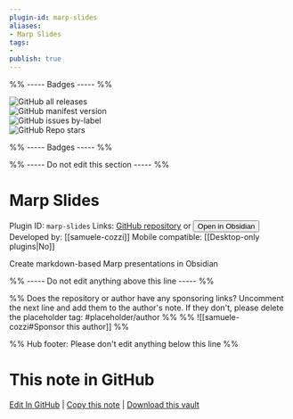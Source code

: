 ```yaml
---
plugin-id: marp-slides
aliases:
- Marp Slides
tags: 
- 
publish: true
---
```


%% ----- Badges ----- %%

![GitHub all releases](https://img.shields.io/github/downloads/samuele-cozzi/obsidian-marp-slides/total?color=573E7A&logo=github&style=for-the-badge)   
![GitHub manifest version](https://img.shields.io/github/manifest-json/v/samuele-cozzi/obsidian-marp-slides?color=573E7A&logo=github&style=for-the-badge)   
![GitHub issues by-label](https://img.shields.io/github/issues/samuele-cozzi/obsidian-marp-slides/help%20wanted?color=573E7A&logo=github&style=for-the-badge)   
![GitHub Repo stars](https://img.shields.io/github/stars/samuele-cozzi/obsidian-marp-slides?color=573E7A&logo=github&style=for-the-badge)

%% ----- Badges ----- %%

%% ----- Do not edit this section ----- %%

# Marp Slides

Plugin ID: `marp-slides`
Links: [GitHub repository](https://github.com/samuele-cozzi/obsidian-marp-slides) or [<button id=HH>Open in Obsidian</button>](obsidian://show-plugin?id=marp-slides)
Developed by: [[samuele-cozzi]]
Mobile compatible: [[Desktop-only plugins|No]]

Create markdown-based Marp presentations in Obsidian

%% ----- Do not edit anything above this line ----- %% 

%% Does the repository or author have any sponsoring links? Uncomment the next line and add them to the author's note. If they don't, please delete the placeholder tag: #placeholder/author %%
%% ![[samuele-cozzi#Sponsor this author]] %%

%% Hub footer: Please don't edit anything below this line %%

# This note in GitHub

<span class="git-footer">[Edit In GitHub](https://github.dev/obsidian-community/obsidian-hub/blob/main/02%20-%20Community%20Expansions/02.05%20All%20Community%20Expansions/Plugins/marp-slides.md "git-hub-edit-note") | [Copy this note](https://raw.githubusercontent.com/obsidian-community/obsidian-hub/main/02%20-%20Community%20Expansions/02.05%20All%20Community%20Expansions/Plugins/marp-slides.md "git-hub-copy-note") | [Download this vault](https://github.com/obsidian-community/obsidian-hub/archive/refs/heads/main.zip "git-hub-download-vault") </span>
